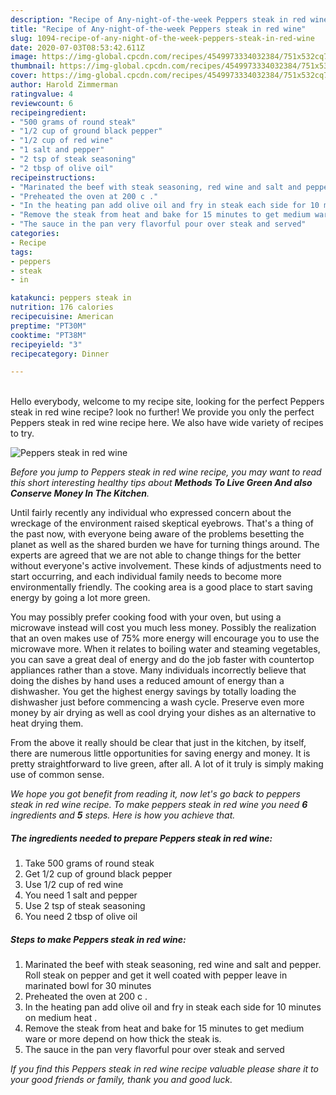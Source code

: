 ```yaml
---
description: "Recipe of Any-night-of-the-week Peppers steak in red wine"
title: "Recipe of Any-night-of-the-week Peppers steak in red wine"
slug: 1094-recipe-of-any-night-of-the-week-peppers-steak-in-red-wine
date: 2020-07-03T08:53:42.611Z
image: https://img-global.cpcdn.com/recipes/4549973334032384/751x532cq70/peppers-steak-in-red-wine-recipe-main-photo.jpg
thumbnail: https://img-global.cpcdn.com/recipes/4549973334032384/751x532cq70/peppers-steak-in-red-wine-recipe-main-photo.jpg
cover: https://img-global.cpcdn.com/recipes/4549973334032384/751x532cq70/peppers-steak-in-red-wine-recipe-main-photo.jpg
author: Harold Zimmerman
ratingvalue: 4
reviewcount: 6
recipeingredient:
- "500 grams of round steak"
- "1/2 cup of ground black pepper"
- "1/2 cup of red wine"
- "1 salt and pepper"
- "2 tsp of steak seasoning"
- "2 tbsp of olive oil"
recipeinstructions:
- "Marinated the beef with steak seasoning, red wine and salt and pepper. Roll steak on pepper and get it well coated with pepper leave in marinated bowl for 30 minutes"
- "Preheated the oven at 200 c ."
- "In the heating pan add olive oil and fry in steak each side for 10 minutes on medium heat ."
- "Remove the steak from heat and bake for 15 minutes to get medium ware or more depend on how thick the steak is."
- "The sauce in the pan very flavorful pour over steak and served"
categories:
- Recipe
tags:
- peppers
- steak
- in

katakunci: peppers steak in 
nutrition: 176 calories
recipecuisine: American
preptime: "PT30M"
cooktime: "PT38M"
recipeyield: "3"
recipecategory: Dinner

---
```

<br>
Hello everybody, welcome to my recipe site, looking for the perfect Peppers steak in red wine recipe? look no further! We provide you only the perfect Peppers steak in red wine recipe here. We also have wide variety of recipes to try.
<br>


![Peppers steak in red wine](https://img-global.cpcdn.com/recipes/4549973334032384/751x532cq70/peppers-steak-in-red-wine-recipe-main-photo.jpg)

<i>Before you jump to Peppers steak in red wine recipe, you may want to read this short interesting healthy tips about 
<strong>Methods To Live Green And also Conserve Money In The Kitchen</strong>.</i>
</br>

Until fairly recently any individual who expressed concern about the wreckage of the environment raised skeptical eyebrows. That's a thing of the past now, with everyone being aware of the problems besetting the planet as well as the shared burden we have for turning things around. The experts are agreed that we are not able to change things for the better without everyone's active involvement. These kinds of adjustments need to start occurring, and each individual family needs to become more environmentally friendly. The cooking area is a good place to start saving energy by going a lot more green.

You may possibly prefer cooking food with your oven, but using a microwave instead will cost you much less money. Possibly the realization that an oven makes use of 75% more energy will encourage you to use the microwave more. When it relates to boiling water and steaming vegetables, you can save a great deal of energy and do the job faster with countertop appliances rather than a stove. Many individuals incorrectly believe that doing the dishes by hand uses a reduced amount of energy than a dishwasher. You get the highest energy savings by totally loading the dishwasher just before commencing a wash cycle. Preserve even more money by air drying as well as cool drying your dishes as an alternative to heat drying them.

From the above it really should be clear that just in the kitchen, by itself, there are numerous little opportunities for saving energy and money. It is pretty straightforward to live green, after all. A lot of it truly is simply making use of common sense.


<i>We hope you got benefit from reading it, now let's go back to peppers steak in red wine recipe. To make peppers steak in red wine you need <strong>6</strong> ingredients and <strong>5</strong> steps. Here is how you achieve that.
</i>

##### The ingredients needed to prepare Peppers steak in red wine:

1. Take 500 grams of round steak
1. Get 1/2 cup of ground black pepper
1. Use 1/2 cup of red wine
1. You need 1 salt and pepper
1. Use 2 tsp of steak seasoning
1. You need 2 tbsp of olive oil


##### Steps to make Peppers steak in red wine:

1. Marinated the beef with steak seasoning, red wine and salt and pepper. Roll steak on pepper and get it well coated with pepper leave in marinated bowl for 30 minutes
1. Preheated the oven at 200 c .
1. In the heating pan add olive oil and fry in steak each side for 10 minutes on medium heat .
1. Remove the steak from heat and bake for 15 minutes to get medium ware or more depend on how thick the steak is.
1. The sauce in the pan very flavorful pour over steak and served


<i>If you find this Peppers steak in red wine recipe valuable please share it to your good friends or family, thank you and good luck.</i>
